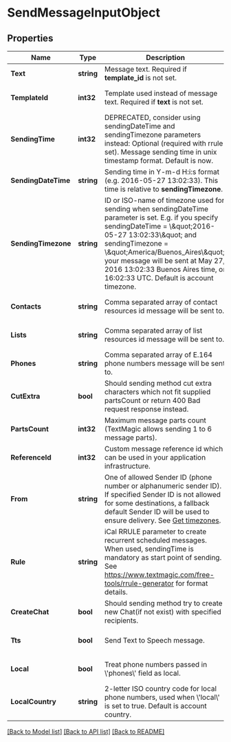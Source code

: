 # SendMessageInputObject

## Properties
Name | Type | Description | Notes
------------ | ------------- | ------------- | -------------
**Text** | **string** | Message text. Required if **template_id** is not set. | [default to null]
**TemplateId** | **int32** | Template used instead of message text. Required if **text** is not set. | [optional] [default to null]
**SendingTime** | **int32** | DEPRECATED, consider using sendingDateTime and sendingTimezone parameters instead: Optional (required with rrule set). Message sending time in unix timestamp format. Default is now. | [optional] [default to null]
**SendingDateTime** | **string** | Sending time in Y-m-d H:i:s format (e.g. 2016-05-27 13:02:33). This time is relative to **sendingTimezone**. | [optional] [default to null]
**SendingTimezone** | **string** | ID or ISO-name of timezone used for sending when sendingDateTime parameter is set. E.g. if you specify sendingDateTime &#x3D; \\\&quot;2016-05-27 13:02:33\\\&quot; and sendingTimezone &#x3D; \\\&quot;America/Buenos_Aires\\\&quot;, your message will be sent at May 27, 2016 13:02:33 Buenos Aires time, or 16:02:33 UTC. Default is account timezone. | [optional] [default to null]
**Contacts** | **string** | Comma separated array of contact resources id message will be sent to. | [optional] [default to null]
**Lists** | **string** | Comma separated array of list resources id message will be sent to. | [optional] [default to null]
**Phones** | **string** | Comma separated array of E.164 phone numbers message will be sent to. | [default to null]
**CutExtra** | **bool** | Should sending method cut extra characters which not fit supplied partsCount or return 400 Bad request response instead. | [optional] [default to null]
**PartsCount** | **int32** | Maximum message parts count (TextMagic allows sending 1 to 6 message parts). | [optional] [default to null]
**ReferenceId** | **int32** | Custom message reference id which can be used in your application infrastructure. | [optional] [default to null]
**From** | **string** | One of allowed Sender ID (phone number or alphanumeric sender ID). If specified Sender ID is not allowed for some destinations, a fallback default Sender ID will be used to ensure delivery. See [Get timezones](http://docs.textmagictesting.com/#tag/Sender-IDs). | [optional] [default to null]
**Rule** | **string** | iCal RRULE parameter to create recurrent scheduled messages. When used, sendingTime is mandatory as start point of sending. See https://www.textmagic.com/free-tools/rrule-generator for format details. | [optional] [default to null]
**CreateChat** | **bool** | Should sending method try to create new Chat(if not exist) with specified recipients. | [optional] [default to null]
**Tts** | **bool** | Send Text to Speech message. | [optional] [default to null]
**Local** | **bool** | Treat phone numbers passed in \\&#39;phones\\&#39; field as local. | [optional] [default to null]
**LocalCountry** | **string** | 2-letter ISO country code for local phone numbers, used when \\&#39;local\\&#39; is set to true. Default is account country. | [optional] [default to null]

[[Back to Model list]](../README.md#documentation-for-models) [[Back to API list]](../README.md#documentation-for-api-endpoints) [[Back to README]](../README.md)


